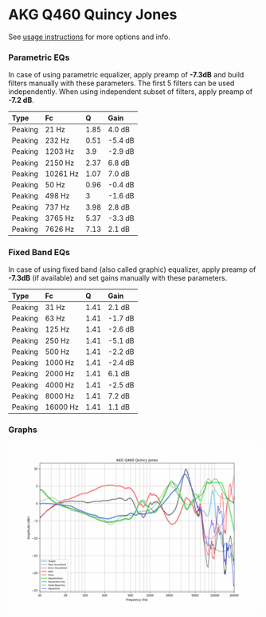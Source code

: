 # AKG Q460 Quincy Jones
See [usage instructions](https://github.com/jaakkopasanen/AutoEq#usage) for more options and info.

### Parametric EQs
In case of using parametric equalizer, apply preamp of **-7.3dB** and build filters manually
with these parameters. The first 5 filters can be used independently.
When using independent subset of filters, apply preamp of **-7.2 dB**.

| Type    | Fc       |    Q | Gain    |
|:--------|:---------|:-----|:--------|
| Peaking | 21 Hz    | 1.85 | 4.0 dB  |
| Peaking | 232 Hz   | 0.51 | -5.4 dB |
| Peaking | 1203 Hz  | 3.9  | -2.9 dB |
| Peaking | 2150 Hz  | 2.37 | 6.8 dB  |
| Peaking | 10261 Hz | 1.07 | 7.0 dB  |
| Peaking | 50 Hz    | 0.96 | -0.4 dB |
| Peaking | 498 Hz   | 3    | -1.6 dB |
| Peaking | 737 Hz   | 3.98 | 2.8 dB  |
| Peaking | 3765 Hz  | 5.37 | -3.3 dB |
| Peaking | 7626 Hz  | 7.13 | 2.1 dB  |

### Fixed Band EQs
In case of using fixed band (also called graphic) equalizer, apply preamp of **-7.3dB**
(if available) and set gains manually with these parameters.

| Type    | Fc       |    Q | Gain    |
|:--------|:---------|:-----|:--------|
| Peaking | 31 Hz    | 1.41 | 2.1 dB  |
| Peaking | 63 Hz    | 1.41 | -1.7 dB |
| Peaking | 125 Hz   | 1.41 | -2.6 dB |
| Peaking | 250 Hz   | 1.41 | -5.1 dB |
| Peaking | 500 Hz   | 1.41 | -2.2 dB |
| Peaking | 1000 Hz  | 1.41 | -2.4 dB |
| Peaking | 2000 Hz  | 1.41 | 6.1 dB  |
| Peaking | 4000 Hz  | 1.41 | -2.5 dB |
| Peaking | 8000 Hz  | 1.41 | 7.2 dB  |
| Peaking | 16000 Hz | 1.41 | 1.1 dB  |

### Graphs
![](./AKG%20Q460%20Quincy%20Jones.png)